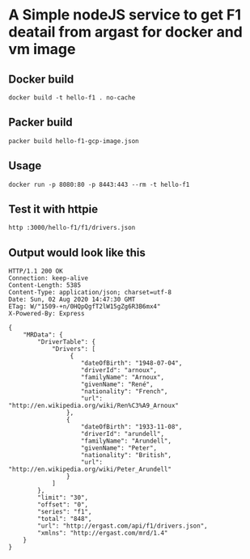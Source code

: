 # A Simple nodeJS service to get F1 deatail from argast for docker and vm image

## Docker build
    docker build -t hello-f1 . no-cache
## Packer build
    packer build hello-f1-gcp-image.json
## Usage
    docker run -p 8080:80 -p 8443:443 --rm -t hello-f1

## Test it with httpie
    http :3000/hello-f1/f1/drivers.json

## Output would look like this
```
HTTP/1.1 200 OK
Connection: keep-alive
Content-Length: 5385
Content-Type: application/json; charset=utf-8
Date: Sun, 02 Aug 2020 14:47:30 GMT
ETag: W/"1509-+n/0HQpQgfT2lW15gZg6R3B6mx4"
X-Powered-By: Express

{
    "MRData": {
        "DriverTable": {
            "Drivers": [
                 {
                    "dateOfBirth": "1948-07-04",
                    "driverId": "arnoux",
                    "familyName": "Arnoux",
                    "givenName": "René",
                    "nationality": "French",
                    "url": "http://en.wikipedia.org/wiki/Ren%C3%A9_Arnoux"
                },
                {
                    "dateOfBirth": "1933-11-08",
                    "driverId": "arundell",
                    "familyName": "Arundell",
                    "givenName": "Peter",
                    "nationality": "British",
                    "url": "http://en.wikipedia.org/wiki/Peter_Arundell"
                }
            ]
        },
        "limit": "30",
        "offset": "0",
        "series": "f1",
        "total": "848",
        "url": "http://ergast.com/api/f1/drivers.json",
        "xmlns": "http://ergast.com/mrd/1.4"
    }
}
```